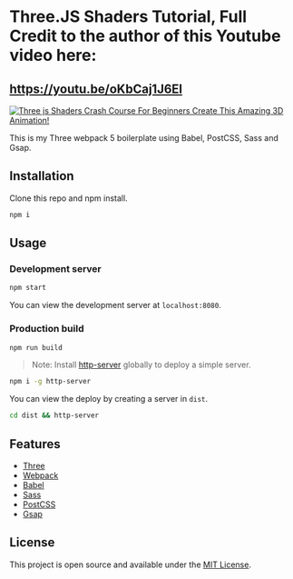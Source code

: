 # Three.JS Shaders Tutorial, Full Credit to the author of this Youtube video here:
## https://youtu.be/oKbCaj1J6EI

[![Three js Shaders Crash Course For Beginners  Create This Amazing 3D Animation!](https://user-images.githubusercontent.com/64514807/226115326-fa6dba32-bab2-49c3-ace8-ef0bb1060dcd.png)](https://youtu.be/oKbCaj1J6EI)


This is my Three webpack 5 boilerplate using Babel, PostCSS, Sass and Gsap.

## Installation

Clone this repo and npm install.

```bash
npm i
```

## Usage

### Development server

```bash
npm start
```

You can view the development server at `localhost:8080`.

### Production build

```bash
npm run build
```

> Note: Install [http-server](https://www.npmjs.com/package/http-server) globally to deploy a simple server.

```bash
npm i -g http-server
```

You can view the deploy by creating a server in `dist`.

```bash
cd dist && http-server
```

## Features

- [Three](https://threejs.org)
- [Webpack](https://webpack.js.org/)
- [Babel](https://babeljs.io/)
- [Sass](https://sass-lang.com/)
- [PostCSS](https://postcss.org/)
- [Gsap](https://greensock.com/gsap/)

## License

This project is open source and available under the [MIT License](LICENSE).

